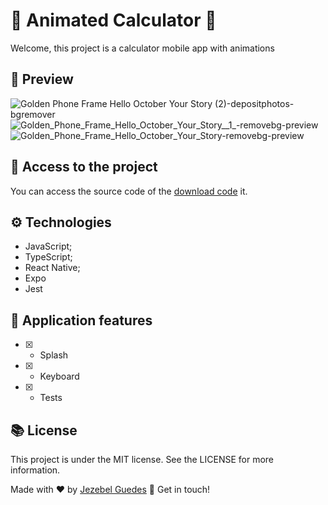 #  📱 Animated Calculator 📱
Welcome, this project is a calculator mobile app with animations


##  👀 Preview
![Golden Phone Frame Hello October Your Story (2)-depositphotos-bgremover](https://user-images.githubusercontent.com/75287031/234610834-9795e933-ccb9-421c-a485-d789ca92a4be.png)
![Golden_Phone_Frame_Hello_October_Your_Story__1_-removebg-preview](https://user-images.githubusercontent.com/75287031/234610951-84aefbee-df42-4282-af86-726f7265249b.png)
![Golden_Phone_Frame_Hello_October_Your_Story-removebg-preview](https://user-images.githubusercontent.com/75287031/234611086-214e1e52-2c56-4e55-bba1-2e5bddb44ec0.png)



## 📂  Access to the project
You can access the source code of the  [download code](https://github.com/Jezebel1990/animated-calculator.git) it.

## ⚙️ Technologies

- JavaScript;
- TypeScript;
- React Native;
- Expo
- Jest


## 🎯 Application features
  - [x] - Splash
  - [x] - Keyboard
  - [x] - Tests

 
## 📚 License
<p>This project is under the MIT license. See the LICENSE for more information.</p>

Made with ♥ by [Jezebel Guedes](https://www.linkedin.com/in/jezebel-guedes/) 👋 Get in touch!
